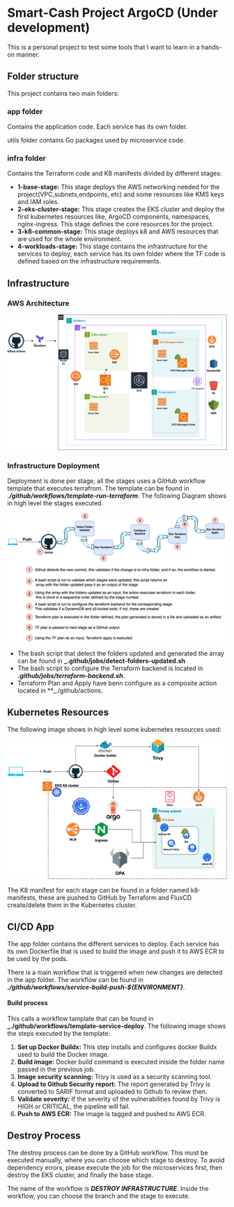 # Smart-Cash Project ArgoCD (Under development)

This is a personal project to test some tools that I want to learn in a hands-on manner.

## Folder structure

This project contains two main folders:

### app folder

Contains the application code. Each service has its own folder.

utils folder contains Go packages used by microservice code.

### infra folder

Contains the Terraform code and K8 manifests divided by different stages:

* **1-base-stage:** This stage deploys the AWS networking needed for the project(VPC,subnets,endpoints, etc) and some resources like KMS keys and IAM roles.
* **2-eks-cluster-stage:** This stage creates the EKS cluster and deploy the first kubernetes resources like, ArgoCD components, namespaces, nginx-ingress. This stage defines the core resources for the project.
* **3-k8-common-stage:** This stage deploys k8 and AWS resources that are used for the whole environment.
* **4-workloads-stage:** This stage contains the infrastructure for the services to deploy, each service has its own folder where the TF code is defined based on the infrastructure requirements.

## Infrastructure

### AWS Architecture

<p align="center">
<img src=".github/images-readme/aws-infra-v1.png" alt="infra-aws" width="650" />
</p>

### Infrastructure Deployment

Deployment is done per stage, all the stages uses a GitHub workflow template that executes terrafrom. The template can be found in **_./github/workflows/template-run-terraform_**. The following Diagram shows in high level the stages executed.

<p align="center">
<img src=".github/images-readme/terraform-pipeline.png" alt="general-workflow" width="650"  />
</p>

* The bash script that detect the folders updated and generated the array can be found in **_.github/jobs/detect-folders-updated.sh**
* The bash script to configure the Terraform backend is located in **_.github/jobs/terraform-backend.sh_**. 
* Terraform Plan and Apply have benn configure as a composite action located in **_./github/actions.

## Kubernetes Resources

The following image shows in high level some kubernetes resources used:

<p align="center">
<img src=".github/images-readme/smart-cash-Kubernetes.png" alt="general-workflow" width="650"  />
</p>

The K8 manifest for each stage can be found in a folder named k8-manifests, these are pushed to GitHub by Terraform and FluxCD create/delete them in the Kubernetes cluster.

## CI/CD App

The app folder contains the different services to deploy. Each service has its own Dockerfile that is used to build the image and push it to AWS ECR to be used by the pods.

There is a main workflow that is triggered when new changes are detected in the app folder. The workflow can be found in **_./github/workflows/service-build-push-${ENVIRONMENT}_**.

#### Build process

This calls a workflow tamplate that can be found in **_./github/workflows/template-service-deploy**. The following image shows the steps executed by the template:

1. **Set up Docker Buildx:** This step installs and configures docker Buildx used to build the Docker image.
2. **Build image:** Docker build command is executed iniside the folder name passed in the previous job.
3. **Image security scanning:** Trivy is used as a security scanning tool.
4. **Upload to Github Security report:** The report generated by Trivy is converted to SARIF format and uploaded to Github fo review then.
5. **Validate severity:** If the severity of the vulnerabilities found by Trivy is HIGH or CRITICAL, the pipeline will fail.
6. **Push to AWS ECR:** The image is tagged and pushed to AWS ECR.

## Destroy Process

The destroy process can be done by a GitHub workflow. This must be executed manually, where you can choose which stage to destroy. To avoid dependency errors, please execute the job for the microservices first, then destroy the EKS cluster, and finally the base stage.

The name of the workflow is **_DESTROY INFRASTRUCTURE_**. Inside the workflow, you can choose the branch and the stage to execute.